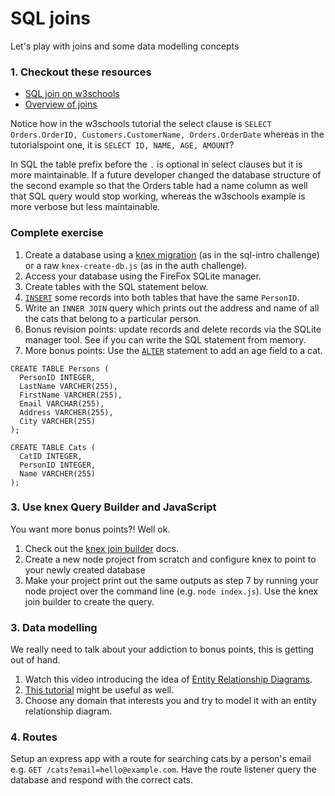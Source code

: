 # SQL joins

Let's play with joins and some data modelling concepts

### 1. Checkout these resources

* [SQL join on w3schools](http://www.w3schools.com/sql/sql_join.asp)
* [Overview of joins](http://www.tutorialspoint.com/sql/sql-using-joins.htm)

Notice how in the w3schools tutorial the select clause is `SELECT Orders.OrderID, Customers.CustomerName, Orders.OrderDate` whereas in the tutorialspoint one, it is `SELECT ID, NAME, AGE, AMOUNT`?

In SQL the table prefix before the `.` is optional in select clauses but it is more maintainable. If a future developer changed the database structure of the second example so that the Orders table had a name column as well that SQL query would stop working, whereas the w3schools example is more verbose but less maintainable.

### Complete exercise

1. Create a database using a [knex migration](http://knexjs.org/#Migrations) (as in the sql-intro challenge) or a raw `knex-create-db.js` (as in the auth challenge).
2. Access your database using the FireFox SQLite manager.
3. Create tables with the SQL statement below.
4. [`INSERT`](http://www.w3schools.com/sql/sql_insert.asp) some records into both tables that have the same `PersonID`.
5. Write an `INNER JOIN` query which prints out the address and name of all the cats that belong to a particular person.
6. Bonus revision points: update records and delete records via the SQLite manager tool. See if you can write the SQL statement from memory.
7. More bonus points: Use the [`ALTER`](http://www.w3schools.com/sql/sql_alter.asp) statement to add an age field to a cat.

```
CREATE TABLE Persons (
  PersonID INTEGER,
  LastName VARCHER(255),
  FirstName VARCHER(255),
  Email VARCHAR(255),
  Address VARCHER(255),
  City VARCHER(255)
);

CREATE TABLE Cats (
  CatID INTEGER,
  PersonID INTEGER,
  Name VARCHER(255)
);
```

### 3. Use knex Query Builder and JavaScript

You want more bonus points?! Well ok.

1. Check out the [knex join builder](http://knexjs.org/#Builder-join) docs.
2. Create a new node project from scratch and configure knex to point to your newly created database
3. Make your project print out the same outputs as step 7 by running your node project over the command line (e.g. `node index.js`). Use the knex join builder to create the query.

### 3. Data modelling

We really need to talk about your addiction to bonus points, this is getting out of hand.

1. Watch this video introducing the idea of [Entity Relationship Diagrams](https://www.youtube.com/watch?v=-fQ-bRllhXc).
2. [This tutorial](http://www.tutorialspoint.com/dbms/er_diagram_representation.htm) might be useful as well.
3. Choose any domain that interests you and try to model it with an entity relationship diagram.

### 4. Routes

Setup an express app with a route for searching cats by a person's email e.g. `GET /cats?email=hello@example.com`. Have the route listener query the database and respond with the correct cats.

